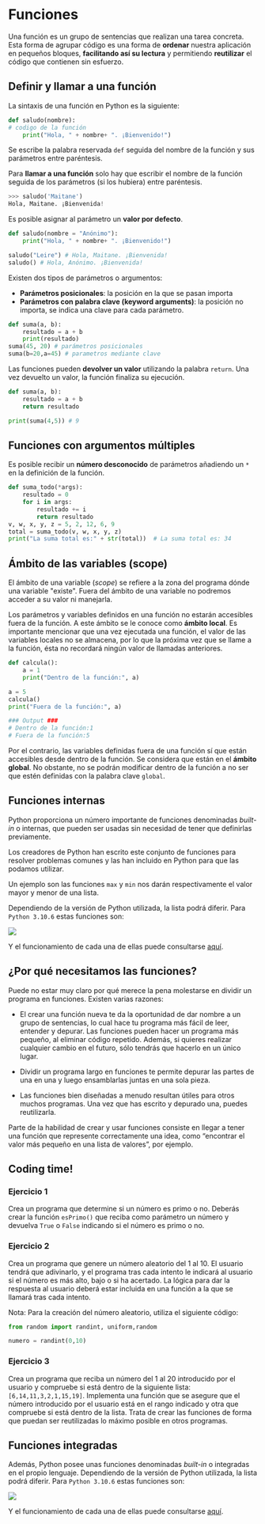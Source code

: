 # Funciones
Una función es un grupo de sentencias que realizan una tarea concreta. Esta forma de agrupar código es una forma de **ordenar** nuestra aplicación en pequeños bloques, **facilitando así su lectura** y permitiendo **reutilizar** el código que contienen sin esfuerzo.

## Definir y llamar a una función

La sintaxis de una función en Python es la siguiente:

```python
def saludo(nombre):
# codigo de la función
    print("Hola, " + nombre+ ". ¡Bienvenido!")
```
	
Se escribe la palabra reservada `def` seguida del nombre de la función y sus parámetros entre paréntesis.

Para **llamar a una función** solo hay que escribir el nombre de la función seguida de los parámetros (si los hubiera) entre paréntesis.

```python
>>> saludo('Maitane')
Hola, Maitane. ¡Bienvenida!
```

Es posible asignar al parámetro un **valor por defecto**.

```python
def saludo(nombre = "Anónimo"):  
    print("Hola, " + nombre+ ". ¡Bienvenido!")

saludo("Leire") # Hola, Maitane. ¡Bienvenida!
saludo() # Hola, Anónimo. ¡Bienvenida!
```
Existen dos tipos de parámetros o argumentos:

- **Parámetros posicionales**: la posición en la que se pasan importa
- **Parámetros con palabra clave (keyword arguments)**: la posición no
   importa, se indica una clave para cada parámetro.

```python
def suma(a, b):
	resultado = a + b
	print(resultado)
suma(45, 20) # parámetros posicionales
suma(b=20,a=45) # parametros mediante clave
```

Las funciones pueden **devolver un valor** utilizando la palabra `return`. Una vez devuelto un valor, la función finaliza su ejecución.

```python
def suma(a, b):
	resultado = a + b
	return resultado

print(suma(4,5)) # 9
```

## Funciones con argumentos múltiples

Es posible recibir un **número desconocido** de parámetros añadiendo un `*` en la definición de la función.

```python
def suma_todo(*args):
    resultado = 0
    for i in args:
        resultado += i
        return resultado
v, w, x, y, z = 5, 2, 12, 6, 9
total = suma_todo(v, w, x, y, z)
print("La suma total es:" + str(total))  # La suma total es: 34
```

## Ámbito de las variables (scope)
El ámbito de una variable (*scope*) se refiere a la zona del programa dónde una variable "existe". Fuera del ámbito de una variable no podremos acceder a su valor ni manejarla.

Los parámetros y variables definidos en una función no estarán accesibles fuera de la función. A este ámbito se le conoce como **ámbito local**. Es importante mencionar que una vez ejecutada una función, el valor de las variables locales no se almacena, por lo que la próxima vez que se llame a la función, ésta no recordará ningún valor de llamadas anteriores.

```python
def calcula():
    a = 1
    print("Dentro de la función:", a)

a = 5
calcula()
print("Fuera de la función:", a)

### Output ###
# Dentro de la función:1
# Fuera de la función:5
```

Por el contrario, las variables definidas fuera de una función sí que están accesibles desde dentro de la función. Se considera que están en el **ámbito global**. No obstante, no se podrán modificar dentro de la función a no ser que estén definidas con la palabra clave `global`.

## Funciones internas

Python proporciona un número importante de funciones denominadas *built-in* o internas, que pueden ser usadas sin necesidad de tener que definirlas previamente. 

Los creadores de Python han escrito este conjunto de funciones para resolver problemas comunes y las han incluido en Python para que las podamos utilizar.

Un ejemplo son las funciones `max` y `min` nos darán respectivamente el valor mayor y menor de una lista.

Dependiendo de la versión de Python utilizada, la lista podrá diferir. Para `Python 3.10.6` estas funciones son:

![](img/builtin.png)

Y el funcionamiento de cada una de ellas puede consultarse [aquí](https://docs.python.org/es/3/library/functions.html).

## ¿Por qué necesitamos las funciones?

Puede no estar muy claro por qué merece la pena molestarse en dividir un programa en funciones. Existen varias razones:

+ El crear una función nueva te da la oportunidad de dar nombre a un grupo de sentencias, lo cual hace tu programa más fácil de leer, entender y depurar. Las funciones pueden hacer un programa más pequeño, al eliminar código repetido. Además, si quieres realizar cualquier cambio en el futuro, sólo
tendrás que hacerlo en un único lugar.

+ Dividir un programa largo en funciones te permite depurar las partes de una en una y luego ensamblarlas juntas en una sola pieza.
  
+ Las funciones bien diseñadas a menudo resultan útiles para otros muchos programas. Una vez que has escrito y depurado una, puedes reutilizarla.
  
Parte de la habilidad de crear y usar funciones consiste en llegar a tener una función que represente correctamente una idea, como “encontrar el valor más pequeño en una lista de valores”, por ejemplo.


## Coding time!

### Ejercicio 1
Crea un programa que determine si un número es primo o no. Deberás crear la función `esPrimo()` que reciba como parámetro un número y devuelva `True` o `False` indicando si el número es primo o no.

### Ejercicio 2
Crea un programa que genere un número aleatorio del 1 al 10. El usuario tendrá que adivinarlo, y el programa tras cada intento le indicará al usuario si el número es más alto, bajo o si ha acertado. La lógica para dar la respuesta al usuario deberá estar incluida en una función a la que se llamará tras cada intento.

Nota: Para la creación del número aleatorio, utiliza el siguiente código:

```python
from random import randint, uniform,random

numero = randint(0,10)
```

### Ejercicio 3
Crea un programa que reciba un número del 1 al 20 introducido por el usuario y compruebe si está dentro de la siguiente lista: `[6,14,11,3,2,1,15,19]`. Implementa una función que se asegure que el número introducido por el usuario está en el rango indicado y otra que compruebe si está dentro de la lista. Trata de crear las funciones de forma que puedan ser reutilizadas lo máximo posible en otros programas.


## Funciones integradas

Además, Python posee unas funciones denominadas *built-in* o integradas en el propio lenguaje. Dependiendo de la versión de Python utilizada, la lista podrá diferir. Para `Python 3.10.6` estas funciones son:

![](img/builtin.png)

Y el funcionamiento de cada una de ellas puede consultarse [aquí](https://docs.python.org/es/3/library/functions.html).
